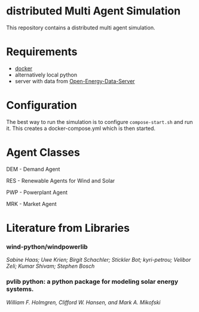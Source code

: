 # distributed Multi Agent Simulation

This repository contains a distributed multi agent simulation.

# Requirements

- [docker](./docs/docker.md)
- alternatively local python
- server with data from [Open-Energy-Data-Server](https://github.com/NOWUM/open-energy-data-server/)

# Configuration

The best way to run the simulation is to configure `compose-start.sh` and run it.
This creates a docker-compose.yml which is then started.

# Agent Classes

DEM - Demand Agent

RES - Renewable Agents for Wind and Solar

PWP - Powerplant Agent

MRK - Market Agent

# Literature from Libraries

### wind-python/windpowerlib 

*Sabine Haas; Uwe Krien; Birgit Schachler; Stickler Bot; kyri-petrou; Velibor Zeli; 
Kumar Shivam; Stephen Bosch*

### pvlib python: a python package for modeling solar energy systems.

*William F. Holmgren, Clifford W. Hansen, and Mark A. Mikofski* 
